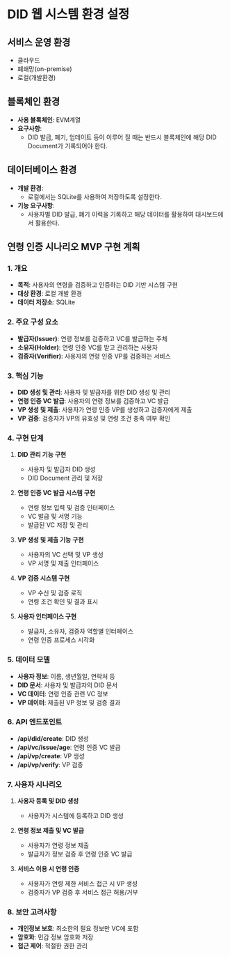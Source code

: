 # DID 웹 시스템 환경 설정

## 서비스 운영 환경
- 클라우드
- 폐쇄망(on-premise)
- 로컬(개발환경)

## 블록체인 환경
- **사용 블록체인**: EVM계열
- **요구사항**:
  - DID 발급, 폐기, 업데이트 등이 이루어 질 때는 반드시 블록체인에 해당 DID Document가 기록되어야 한다.

## 데이터베이스 환경
- **개발 환경**: 
  - 로컬에서는 SQLite를 사용하여 저장하도록 설정한다.
- **기능 요구사항**: 
  - 사용자별 DID 발급, 폐기 이력을 기록하고 해당 데이터를 활용하여 대시보드에서 활용한다.

## 연령 인증 시나리오 MVP 구현 계획

### 1. 개요
- **목적**: 사용자의 연령을 검증하고 인증하는 DID 기반 시스템 구현
- **대상 환경**: 로컬 개발 환경
- **데이터 저장소**: SQLite

### 2. 주요 구성 요소
- **발급자(Issuer)**: 연령 정보를 검증하고 VC를 발급하는 주체
- **소유자(Holder)**: 연령 인증 VC를 받고 관리하는 사용자
- **검증자(Verifier)**: 사용자의 연령 인증 VP를 검증하는 서비스

### 3. 핵심 기능
- **DID 생성 및 관리**: 사용자 및 발급자를 위한 DID 생성 및 관리
- **연령 인증 VC 발급**: 사용자의 연령 정보를 검증하고 VC 발급
- **VP 생성 및 제출**: 사용자가 연령 인증 VP를 생성하고 검증자에게 제출
- **VP 검증**: 검증자가 VP의 유효성 및 연령 조건 충족 여부 확인

### 4. 구현 단계
1. **DID 관리 기능 구현**
   - 사용자 및 발급자 DID 생성
   - DID Document 관리 및 저장

2. **연령 인증 VC 발급 시스템 구현**
   - 연령 정보 입력 및 검증 인터페이스
   - VC 발급 및 서명 기능
   - 발급된 VC 저장 및 관리

3. **VP 생성 및 제출 기능 구현**
   - 사용자의 VC 선택 및 VP 생성
   - VP 서명 및 제출 인터페이스

4. **VP 검증 시스템 구현**
   - VP 수신 및 검증 로직
   - 연령 조건 확인 및 결과 표시

5. **사용자 인터페이스 구현**
   - 발급자, 소유자, 검증자 역할별 인터페이스
   - 연령 인증 프로세스 시각화

### 5. 데이터 모델
- **사용자 정보**: 이름, 생년월일, 연락처 등
- **DID 문서**: 사용자 및 발급자의 DID 문서
- **VC 데이터**: 연령 인증 관련 VC 정보
- **VP 데이터**: 제출된 VP 정보 및 검증 결과

### 6. API 엔드포인트
- **/api/did/create**: DID 생성
- **/api/vc/issue/age**: 연령 인증 VC 발급
- **/api/vp/create**: VP 생성
- **/api/vp/verify**: VP 검증

### 7. 사용자 시나리오
1. **사용자 등록 및 DID 생성**
   - 사용자가 시스템에 등록하고 DID 생성

2. **연령 정보 제출 및 VC 발급**
   - 사용자가 연령 정보 제출
   - 발급자가 정보 검증 후 연령 인증 VC 발급

3. **서비스 이용 시 연령 인증**
   - 사용자가 연령 제한 서비스 접근 시 VP 생성
   - 검증자가 VP 검증 후 서비스 접근 허용/거부

### 8. 보안 고려사항
- **개인정보 보호**: 최소한의 필요 정보만 VC에 포함
- **암호화**: 민감 정보 암호화 저장
- **접근 제어**: 적절한 권한 관리